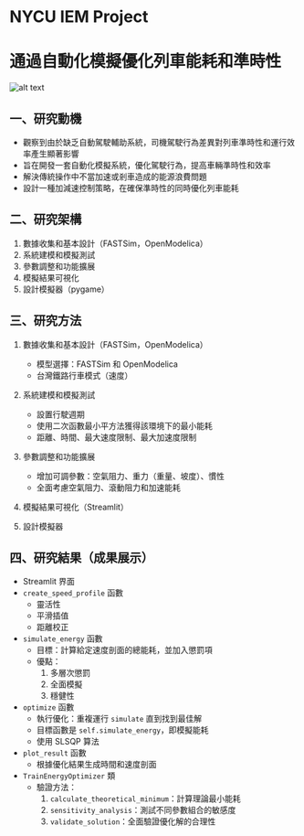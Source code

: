 # NYCU IEM Project
# 通過自動化模擬優化列車能耗和準時性
![alt text](image.png)
## 一、研究動機
- 觀察到由於缺乏自動駕駛輔助系統，司機駕駛行為差異對列車準時性和運行效率產生顯著影響
- 旨在開發一套自動化模擬系統，優化駕駛行為，提高車輛準時性和效率
- 解決傳統操作中不當加速或剎車造成的能源浪費問題
- 設計一種加減速控制策略，在確保準時性的同時優化列車能耗

## 二、研究架構
1. 數據收集和基本設計（FASTSim，OpenModelica）
2. 系統建模和模擬測試
3. 參數調整和功能擴展
4. 模擬結果可視化
5. 設計模擬器（pygame）

## 三、研究方法

1. 數據收集和基本設計（FASTSim，OpenModelica）
   - 模型選擇：FASTSim 和 OpenModelica
   - 台灣鐵路行車模式（速度）

2. 系統建模和模擬測試
   - 設置行駛週期
   - 使用二次函數最小平方法獲得該環境下的最小能耗
   - 距離、時間、最大速度限制、最大加速度限制

3. 參數調整和功能擴展
   - 增加可調參數：空氣阻力、重力（重量、坡度）、慣性
   - 全面考慮空氣阻力、滾動阻力和加速能耗

4. 模擬結果可視化（Streamlit）

5. 設計模擬器

## 四、研究結果（成果展示）

- Streamlit 界面
- `create_speed_profile` 函數
   - 靈活性
   - 平滑插值
   - 距離校正
- `simulate_energy` 函數
   - 目標：計算給定速度剖面的總能耗，並加入懲罰項
   - 優點：
     1. 多層次懲罰
     2. 全面模擬
     3. 穩健性
- `optimize` 函數
   - 執行優化：重複運行 `simulate` 直到找到最佳解
   - 目標函數是 `self.simulate_energy`，即模擬能耗
   - 使用 SLSQP 算法
- `plot_result` 函數
   - 根據優化結果生成時間和速度剖面
- `TrainEnergyOptimizer` 類
   - 驗證方法：
     1. `calculate_theoretical_minimum`：計算理論最小能耗
     2. `sensitivity_analysis`：測試不同參數組合的敏感度
     3. `validate_solution`：全面驗證優化解的合理性
